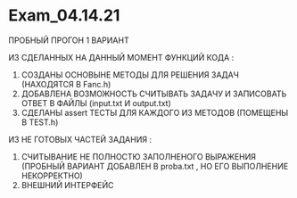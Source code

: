 # Exam_04.14.21
ПРОБНЫЙ ПРОГОН 1 ВАРИАНТ 

ИЗ СДЕЛАННЫХ НА ДАННЫЙ МОМЕНТ ФУНКЦИЙ КОДА :
1. СОЗДАНЫ ОСНОВЫНЕ МЕТОДЫ ДЛЯ РЕШЕНИЯ ЗАДАЧ (НАХОДЯТСЯ В Fanc.h)
2. ДОБАВЛЕНА ВОЗМОЖНОСТЬ СЧИТЫВАТЬ ЗАДАЧУ И ЗАПИСОВАТЬ ОТВЕТ В ФАЙЛЫ (input.txt И output.txt)
3. СДЕЛАНЫ assert ТЕСТЫ ДЛЯ КАЖДОГО ИЗ МЕТОДОВ (ПОМЕЩЕНЫ В TEST.h)

ИЗ НЕ ГОТОВЫХ ЧАСТЕЙ ЗАДАНИЯ :
1. СЧИТЫВАНИЕ НЕ ПОЛНОСТЮ ЗАПОЛНЕНОГО ВЫРАЖЕНИЯ (ПРОБНЫЙ ВАРИАНТ ДОБАВЛЕН В proba.txt , НО ЕГО ВЫПОЛНЕНИЕ НЕКОРРЕКТНО)
2. ВНЕШНИЙ ИНТЕРФЕЙС 
